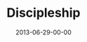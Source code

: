 ---
layout: message
category: message
series: "How to Build People"
title: "Discipleship"
date: 2013-06-29-00-00
message_id: 793
audio-description: "We’ll unpack a word Jesus used a lot&#58; “disciple.”"
audio: "http://www.crossroads.net/players/media/hq/htbp_03.mp3"
audio-title: "Discipleship"
audio-duration: "43:50"
program-description: "Program - WK 3 How to Build People"
program: "http://www.crossroads.net/players/media/hq/06_29-30_13Program_LO.pdf"
program-title: "Discipleship"
video-description: "Jo Saxton unpacks a word Jesus used a lot&#58; “disciple.”"
video-title: "Discipleship"
video: "https://s3.amazonaws.com/crossroadsvideomessages/htbp_03.mp4"
video-poster: "https://www.crossroads.net/uploadedfiles/htbp_03_still.jpg"
---